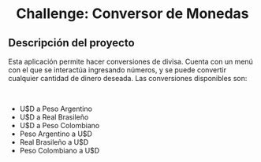 <h1 align="center"> Challenge: Conversor de Monedas </h1>

<h2> Descripción del proyecto </h2>
<p>Esta aplicación permite hacer conversiones de divisa. Cuenta con un menú con el que se interactúa ingresando números, y se puede convertir cualquier cantidad de dinero deseada. Las conversiones disponibles son:</p>
<br>
<ul>
<li>U$D a Peso Argentino</li>
<li>U$D a Real Brasileño</li>
<li>U$D a Peso Colombiano</li>
<li>Peso Argentino a U$D</li>
<li>Real Brasileño a U$D</li> 
<li>Peso Colombiano a U$D</li> 
</ul>

